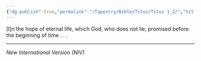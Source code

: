 ```yaml
---
{"dg-publish":true,"permalink":"/Tapestry/Bible/Titus/Titus 1_2/","title":"Titus 1:2","hide":true,"tags":["bible-verse"],"dgHomeLink":true,"dgShowLocalGraph":true,"dgEnableSearch":true}
---
```


 [I]n the hope of eternal life, which God, who does not lie, promised before the beginning of time . . .

---
*New International Version (NIV)*

